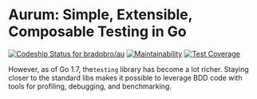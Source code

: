 # Aurum: Simple, Extensible, Composable Testing in Go

[ ![Codeship Status for bradobro/au](https://app.codeship.com/projects/9544f7b0-3e90-0136-3d5d-32fde32a4b52/status?branch=master)](https://app.codeship.com/projects/290760) [![Maintainability](https://api.codeclimate.com/v1/badges/ff20026525c9ef26b98f/maintainability)](https://codeclimate.com/github/bradobro/au/maintainability) [![Test Coverage](https://api.codeclimate.com/v1/badges/ff20026525c9ef26b98f/test_coverage)](https://codeclimate.com/github/bradobro/au/test_coverage)


However, as of Go 1.7, the`testing` library has become a lot richer. Staying closer to the standard libs makes it possible to leverage BDD code with tools for profiling, debugging, and benchmarking.
